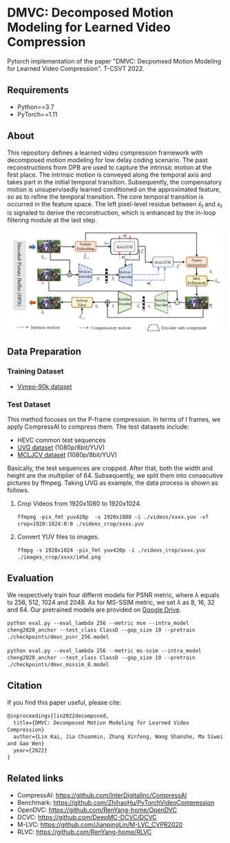 # DMVC: Decomposed Motion Modeling for Learned Video Compression
Pytorch implementation of the paper "DMVC: Decpomsed Motion Modeling for Learned Video Compression". T-CSVT 2022.


## Requirements

- Python==3.7
- PyTorch==1.11

## About
This repository defines a learned video compression framework with decomposed motion modeling for low delay coding scenario. The past reconstructions from DPB are used to capture the intrinsic motion at the first place. The intrinsic motion is conveyed along the temporal axis and takes part in the initial temporal transition. Subsequently, the compensatory motion is unsupervisedly learned conditioned on the approximated feature, so as to refine the temporal transition. The core temporal transition is occurred in the feature space.  The left pixel-level residue between $\bar{x}_t$ and $x_t$ is signaled to derive the reconstruction, which is enhanced by the in-loop filtering module at the last step. 


![cnn_arch](./assets/framework.png)


## Data Preparation

### Training Dataset

- [Vimeo-90k dataset](http://toflow.csail.mit.edu/)

### Test Dataset

This method focuses on the P-frame compression. In terms of I frames, we apply CompressAI to compress them. The test datasets include: 
-  HEVC common test sequences 
- [UVG dataset](http://ultravideo.cs.tut.fi/#testsequences_x) (1080p/8bit/YUV) 
- [MCLJCV dataset](http://mcl.usc.edu/mcl-jcv-dataset/) (1080p/8bit/YUV)

Basically, the test sequences are cropped. After that, both the width and height are the multiplier of 64. Subsequently, we split them into consecutive pictures by ffmpeg. Taking UVG as example, the data process is shown as follows. 

1. Crop Videos from 1920x1080 to 1920x1024.
    ```
    ffmpeg -pix_fmt yuv420p  -s 1920x1080 -i ./videos/xxxx.yuv -vf crop=1920:1024:0:0 ./videos_crop/xxxx.yuv
    ```
2. Convert YUV files to images.
    ```
    ffmpg -s 1920x1024 -pix_fmt yuv420p -i ./videos_crop/xxxx.yuv ./images_crop/xxxx/im%d.png
    ```

## Evaluation
We respectively train four differnt models for PSNR metric, where $\lambda$ equals to 256, 512, 1024 and 2048. As for MS-SSIM metric, we set $\lambda$ as 8, 16, 32 and 64. Our pretrained models are provided on [Google Drive](https://drive.google.com/drive/folders/16Ga9GRgydm1IIj6TNuP2xlxWrxZlD839?usp=sharing). 

    python eval.py --eval_lambda 256 --metric mse --intra_model cheng2020_anchor --test_class ClassD --gop_size 10 --pretrain ./checkpoints/dmvc_psnr_256.model

    python eval.py --eval_lambda 256 --metric ms-ssim --intra_model cheng2020_anchor --test_class ClassD --gop_size 10 --pretrain ./checkpoints/dmvc_msssim_8.model



## Citation
If you find this paper useful, please cite:
```
@inproceedings{lin2022decomposed,
  title={DMVC: Decomposed Motion Modeling for Learned Video Compression}
  author={Lin Kai, Jia Chuanmin, Zhang Xinfeng, Wang Shanshe, Ma Siwei and Gao Wen}
  year={2022}
}
```

## Related links
 * CompressAI: https://github.com/InterDigitalInc/CompressAI
 * Benchmark: https://github.com/ZhihaoHu/PyTorchVideoCompression
 * OpenDVC: https://github.com/RenYang-home/OpenDVC
 * DCVC: https://github.com/DeepMC-DCVC/DCVC
 * M-LVC: https://github.com/JianpingLin/M-LVC_CVPR2020
 * RLVC: https://github.com/RenYang-home/RLVC

